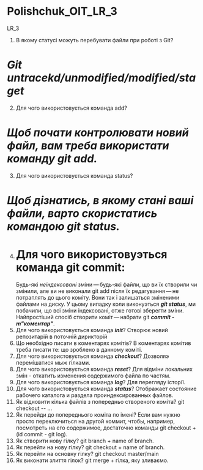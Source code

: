 # Polishchuk_OIT_LR_3
LR_3

1.	В якому статусі можуть перебувати файли при роботі з Git?
# *Git untracekd/unmodified/modified/staget*
2.	Для чого використовується команда add?
# *Щоб почати контролювати новий файл, вам треба використати команду git add.*
3.	Для чого використовується команда status?
# *Щоб дізнатись, в якому стані ваші файли, варто скористатись командою git status.*
4. # Для чого використовуэться команда git commit:
     Будь-які *неіндексовані* зміни — будь-які файли, що ви їх створили чи змінили, але ви не виконали git add після їх редагування — не потраплять до цього коміту. Вони так і залишаться зміненими файлами на  диску. У цьому випадку коли  виконуэться ***git status***, ми побачили, що всі зміни індексовані, отже готові зберегти зміни. Найпростіший спосіб створити коміт — набрати git ***commit -m"коментар"***.
5.	Для чого використовується команда ***init***?
Створює новий репозитарій в поточній дирикторій
6.	Що необхідно писати в коментарях комітів?
В коментарях комітив треба писати те: що зроблено в данному коміті. 
7.	Для чого використовується команда ***checkout***?
Дозволяэ перемішатися мыж гілками.
8.	Для чого використовується команда ***reset***?
Для відміни локальних змін - откатить изменения содержимого файла по частям.
9.	Для чого використовується команда ***log***?
Для перегляду історії.
10. Для чого використовується команда ***status***?
Отображает состояние рабочего каталога и раздела проиндексированных файлов.
11. Як відновити кілька файлів з попередньо створеного коміта? 
    git checkout -- <file>...
12. Як перейди до попереднього коміта по імені?
Если вам нужно просто переключиться на другой коммит, чтобы, например, посмотреть на его содержимое, достаточно команды git checkout + (id commit - git log). 
13. Як створити нову гілку? 
    git branch + name of branch.
14. Як перейти на нову гілку?
    git checkout + name of branch.
15. Як перейти на основну гілку? 
    git checkout master/main 
16. Як виконати злиття гілок?
    git merge + гілка, яку зливаємо.
